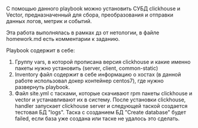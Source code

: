С помощью данного playbook можно установить СУБД clickhouse и Vector, предназначенный для сбора, 
преобразования и отправки данных логов, метрик и событий. 

Эта работа выполнялась в рамках дз от нетологии, в файле homework.md есть комментарии к заданию.

Playbook содержит в себе:
1. Группу vars, в которой прописана версия clickhouse и какие именно пакеты 
нужно установить (server, client, common-static)
2. Inventory файл содержит в себе информацию о хостах 
(в данной работе использовал докер контейнер centos7), где нужно развернуть playbook.
3. Файл site.yml с тасками, которые скачивают rpm пакеты clickhouse и vector и устанавливают их в систему.
После установки clickhouse, handler запускает clickhouse server и 
следующей таской создается тестовая БД "logs".
Таска с созданием БД "Create database" будет failed, если база уже создана или таске не удалось это сделать.
